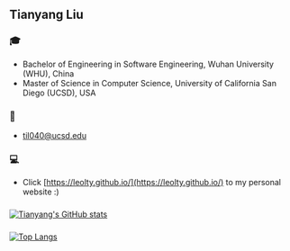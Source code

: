 ## Tianyang Liu

### 🎓 
- Bachelor of Engineering in Software Engineering, Wuhan University (WHU), China   
- Master of Science in Computer Science, University of California San Diego (UCSD), USA

### 📧
- til040@ucsd.edu

### 💻
- Click [https://leolty.github.io/](https://leolty.github.io/) to my personal website :)

###

[![Tianyang's GitHub stats](https://github-readme-stats.vercel.app/api?username=Leolty&count_private=true&show_icons=true&theme=merko)](https://github.com/anuraghazra/github-readme-stats)

### 

[![Top Langs](https://github-readme-stats-kitswas.vercel.app/api/top-langs/?username=Leolty&count_private=true&langs_count=10&layout=compact&size_weight=1&count_weight=0&custom_title=Most%20Used%20Languages)](https://github.com/anuraghazra/github-readme-stats)
